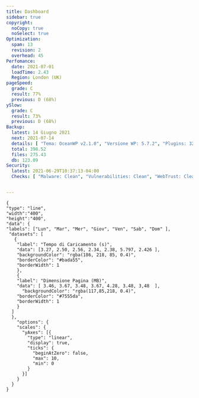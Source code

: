 ```yaml
---
title: Dashboard
sidebar: true
copyright:
  noCopy: true
  noSelect: true
Optimization:
  spam: 13
  revision: 2
  overhead: 45
Perfomance:
  date: 2021-07-01
  loadTime: 2.43
  Region: London (UK)
pageSpeed:
  grade: C
  result: 77%
  previous: D (68%)
ySlow:
  grade: C
  result: 73%
  previous: D (68%)
Backup:
  latest: 14 Giugno 2021
  next: 2021-07-14
  details: [ "Tema: OceanWP v2.1.0", "Versione WP: 5.7.2", "Plugins: 32", "Numero di Posts: 0", "Commenti Approvati: 0" ]
  total: 398.52
  files: 275.43
  db: 123.09
Security:
  latest: 2021-06-29T10:37:13-04:00
  Checks: [ "Malware: Clean", "Vulnerabilities: Clean", "WebTrust: Clean" ]


---
```


<main class="container d-flex flex-justify-between flex-column flex-sm-row  flex-md-items-start">

<section
class="color-bg-secondary my-2 p-md-4 p-sm-2 border rounded col-sm-12 mx-1 col-md-8 flex-1">
<PerfomanceHeader />
<div class="d-flex flex-wrap flex-justify-around flex-sm-items-center">
<pageSpeed /> <ySlow />
</div>
<ChartBox>

```chart
{
"type": "line",
"width":"400",
"height":"400",
"data": {
"labels": ["Lun", "Mar", "Mer", "Giov", "Ven", "Sab", "Dom" ],
 "datasets": [
   {
    "label": "Tempo di Caricamento (s)",
    "data": [3.27, 2.50, 2.56, 2.34, 2.38, 5.797, 2.426 ],
    "backgroundColor": "rgba(186, 218, 85, 0.4)",
    "borderColor": "#bada55",
    "borderWidth": 1
    },
    {
    "label": "Dimensione Pagina (MB)",
    "data": [ 3.46, 3.67, 3.48, 3.67, 4.28, 3.48, 3,48  ],
      "backgroundColor": "rgba(117,85,218, 0.4)",
    "borderColor": "#7555da",
    "borderWidth": 1
    }
  ]
  },
    "options": {
    "scales": {
      "yAxes": [{
        "type": "linear",
        "display": true,
        "ticks": {
          "beginAtZero": false,
          "max": 10,
          "min": 0
        }
      }]
    }
  }
}
```

</ChartBox>

<OptimizationWidget />

</section>

<section class="col-sm-12 col-md-3 mx-2">


<BackupCard />
<SecurityCard />

<ScanBot />

<UpdatesCard>

<PluginsTimeline />

</UpdatesCard>

</section>

</main>

<style>

div.theme-default-content:not(.custom) {
max-width: 100%;
}


</style>

